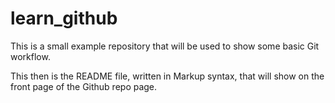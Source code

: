 # learn_github

This is a small example repository that will be used to show some basic Git workflow.

This then is the README file, written in Markup syntax, that will show on the front page of the Github repo page.
